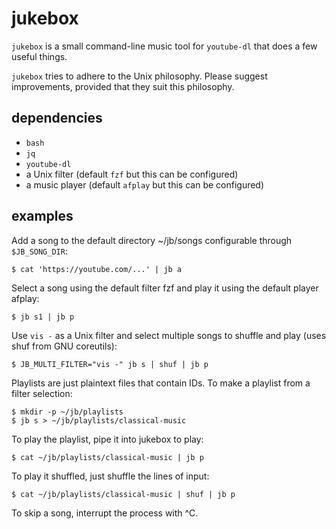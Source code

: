 # jukebox

`jukebox` is a small command-line music tool for `youtube-dl` that does a few useful things.

`jukebox` tries to adhere to the Unix philosophy. Please suggest improvements,
provided that they suit this philosophy.

## dependencies

- `bash`
- `jq`
- `youtube-dl`
- a Unix filter (default `fzf` but this can be configured)
- a music player (default `afplay` but this can be configured)

## examples

Add a song to the default directory ~/jb/songs configurable through
`$JB_SONG_DIR`:

    $ cat 'https://youtube.com/...' | jb a

Select a song using the default filter fzf and play it using the default
player afplay:

    $ jb s1 | jb p

Use `vis -` as a Unix filter and select multiple songs to shuffle and play
(uses shuf from GNU coreutils):

    $ JB_MULTI_FILTER="vis -" jb s | shuf | jb p

Playlists are just plaintext files that contain IDs. To make a playlist from a
filter selection:

    $ mkdir -p ~/jb/playlists
    $ jb s > ~/jb/playlists/classical-music

To play the playlist, pipe it into jukebox to play:

    $ cat ~/jb/playlists/classical-music | jb p

To play it shuffled, just shuffle the lines of input:

    $ cat ~/jb/playlists/classical-music | shuf | jb p

To skip a song, interrupt the process with ^C.
